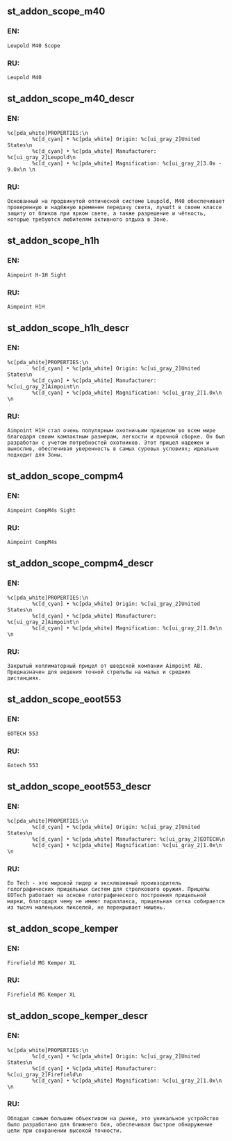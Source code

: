 ## st_addon_scope_m40

### EN:
```
Leupold M40 Scope
```

### RU:
```
Leupold M40
```
## st_addon_scope_m40_descr

### EN:
```
%c[pda_white]PROPERTIES:\n
		%c[d_cyan] • %c[pda_white] Origin: %c[ui_gray_2]United States\n
		%c[d_cyan] • %c[pda_white] Manufacturer: %c[ui_gray_2]Leupold\n
		%c[d_cyan] • %c[pda_white] Magnification: %c[ui_gray_2]3.0x - 9.0x\n \n
```

### RU:
```
Основанный на продвинутой оптической системе Leupold, M40 обеспечивает проверенную и надёжную временем передачу света, лучшtt в своем классе защиту от бликов при ярком свете, а также разрешение и чёткость, которые требуются любителям активного отдыха в Зоне.
```
## st_addon_scope_h1h

### EN:
```
Aimpoint H-1H Sight
```

### RU:
```
Aimpoint H1H
```
## st_addon_scope_h1h_descr

### EN:
```
%c[pda_white]PROPERTIES:\n
		%c[d_cyan] • %c[pda_white] Origin: %c[ui_gray_2]United States\n
		%c[d_cyan] • %c[pda_white] Manufacturer: %c[ui_gray_2]Aimpoint\n
		%c[d_cyan] • %c[pda_white] Magnification: %c[ui_gray_2]1.0x\n \n
```

### RU:
```
Aimpoint H1H стал очень популярным охотничьим прицелом во всем мире благодаря своим компактным размерам, легкости и прочной сборке. Он был разработан с учетом потребностей охотников. Этот прицел надежен и вынослив, обеспечивая уверенность в самых суровых условиях; идеально подходит для Зоны.
```
## st_addon_scope_compm4

### EN:
```
Aimpoint CompM4s Sight
```

### RU:
```
Aimpoint CompM4s
```
## st_addon_scope_compm4_descr

### EN:
```
%c[pda_white]PROPERTIES:\n
		%c[d_cyan] • %c[pda_white] Origin: %c[ui_gray_2]United States\n
		%c[d_cyan] • %c[pda_white] Manufacturer: %c[ui_gray_2]Aimpoint\n
		%c[d_cyan] • %c[pda_white] Magnification: %c[ui_gray_2]1.0x\n \n
```

### RU:
```
Закрытый коллиматорный прицел от шведской компании Aimpoint AB. Предназначен для ведения точной стрельбы на малых и средних дистанциях.
```
## st_addon_scope_eoot553

### EN:
```
EOTECH 553
```

### RU:
```
Eotech 553
```
## st_addon_scope_eoot553_descr

### EN:
```
%c[pda_white]PROPERTIES:\n
		%c[d_cyan] • %c[pda_white] Origin: %c[ui_gray_2]United States\n
		%c[d_cyan] • %c[pda_white] Manufacturer: %c[ui_gray_2]EOTECH\n
		%c[d_cyan] • %c[pda_white] Magnification: %c[ui_gray_2]1.0x\n \n
```

### RU:
```
Eo Tech - это мировой лидер и эксклюзивный проивзодитель голографических прицельных систем для стрелкового оружия. Прицелы EOTech работают на основе голографического построения прицельной марки, благодаря чему не имеют параллакса, прицельная сетка собирается из тысяч маленьких пикселей, не перекрывает мишень.
```
## st_addon_scope_kemper

### EN:
```
Firefield MG Kemper XL
```

### RU:
```
Firefield MG Kemper XL
```
## st_addon_scope_kemper_descr

### EN:
```
%c[pda_white]PROPERTIES:\n
		%c[d_cyan] • %c[pda_white] Origin: %c[ui_gray_2]United States\n
		%c[d_cyan] • %c[pda_white] Manufacturer: %c[ui_gray_2]Firefield\n
		%c[d_cyan] • %c[pda_white] Magnification: %c[ui_gray_2]1.0x\n \n
```

### RU:
```
Обладая самым большим объективом на рынке, это уникальное устройство было разработано для ближнего боя, обеспечивая быстрое обнаружение цели при сохранении высокой точности.
```

